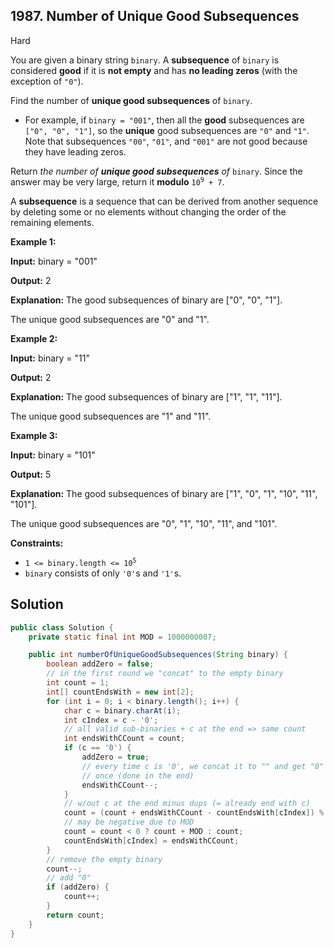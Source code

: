 ## 1987\. Number of Unique Good Subsequences

Hard

You are given a binary string `binary`. A **subsequence** of `binary` is considered **good** if it is **not empty** and has **no leading zeros** (with the exception of `"0"`).

Find the number of **unique good subsequences** of `binary`.

*   For example, if `binary = "001"`, then all the **good** subsequences are `["0", "0", "1"]`, so the **unique** good subsequences are `"0"` and `"1"`. Note that subsequences `"00"`, `"01"`, and `"001"` are not good because they have leading zeros.

Return _the number of **unique good subsequences** of_ `binary`. Since the answer may be very large, return it **modulo** <code>10<sup>9</sup> + 7</code>.

A **subsequence** is a sequence that can be derived from another sequence by deleting some or no elements without changing the order of the remaining elements.

**Example 1:**

**Input:** binary = "001"

**Output:** 2

**Explanation:** The good subsequences of binary are ["0", "0", "1"].

The unique good subsequences are "0" and "1". 

**Example 2:**

**Input:** binary = "11"

**Output:** 2

**Explanation:** The good subsequences of binary are ["1", "1", "11"].

The unique good subsequences are "1" and "11".

**Example 3:**

**Input:** binary = "101"

**Output:** 5

**Explanation:** The good subsequences of binary are ["1", "0", "1", "10", "11", "101"].

The unique good subsequences are "0", "1", "10", "11", and "101". 

**Constraints:**

*   <code>1 <= binary.length <= 10<sup>5</sup></code>
*   `binary` consists of only `'0'`s and `'1'`s.

## Solution

```java
public class Solution {
    private static final int MOD = 1000000007;

    public int numberOfUniqueGoodSubsequences(String binary) {
        boolean addZero = false;
        // in the first round we "concat" to the empty binary
        int count = 1;
        int[] countEndsWith = new int[2];
        for (int i = 0; i < binary.length(); i++) {
            char c = binary.charAt(i);
            int cIndex = c - '0';
            // all valid sub-binaries + c at the end => same count
            int endsWithCCount = count;
            if (c == '0') {
                addZero = true;
                // every time c is '0', we concat it to "" and get "0" - we wish to count it only
                // once (done in the end)
                endsWithCCount--;
            }
            // w/out c at the end minus dups (= already end with c)
            count = (count + endsWithCCount - countEndsWith[cIndex]) % MOD;
            // may be negative due to MOD
            count = count < 0 ? count + MOD : count;
            countEndsWith[cIndex] = endsWithCCount;
        }
        // remove the empty binary
        count--;
        // add "0"
        if (addZero) {
            count++;
        }
        return count;
    }
}
```